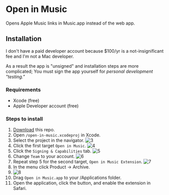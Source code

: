 # Open in Music

Opens Apple Music links in Music.app instead of the web app.

## Installation

I don't have a paid developer account because $100/yr is a not-insignificant fee and I'm not a Mac developer.

As a result the app is "unsigned" and installation steps are more complicated; You must sign the app yourself for *personal development "testing."*

### Requirements

- Xcode (free)
- Apple Developer account (free)

### Steps to install

1. [Download](https://github.com/mattdanielmurphy/open-in-music/archive/v0.1.zip) this repo.
2. Open `/open-in-music.xcodeproj` in Xcode.
3. Select the project in the navigator.
![3](https://user-images.githubusercontent.com/18738486/110266196-88a22f00-7f7a-11eb-80b3-5f36a54077f7.png)
4. Click the first target `Open in Music`.
![4](https://user-images.githubusercontent.com/18738486/110266220-935cc400-7f7a-11eb-925e-75ad3bf037b1.png)
5. Click the `Signing & Capabilities` tab.
![5](https://user-images.githubusercontent.com/18738486/110266248-a1aae000-7f7a-11eb-85da-ae38ae690b97.png)
6. Change `Team` to your account.
![6](https://user-images.githubusercontent.com/18738486/110266269-a7a0c100-7f7a-11eb-9a72-fea40718fd94.png)
7. Repeat step 5 for the second target, `Open in Music Extension`.
![7](https://user-images.githubusercontent.com/18738486/110266332-cacb7080-7f7a-11eb-8979-30e0d233ab20.png)
8. In the menu click Product -> Archive.
9. ![8](https://user-images.githubusercontent.com/18738486/110266352-d74fc900-7f7a-11eb-868c-8772caf2c9f9.png)
10. Drag `Open in Music.app` to your /Applications folder.
11. Open the application, click the button, and enable the extension in Safari.

